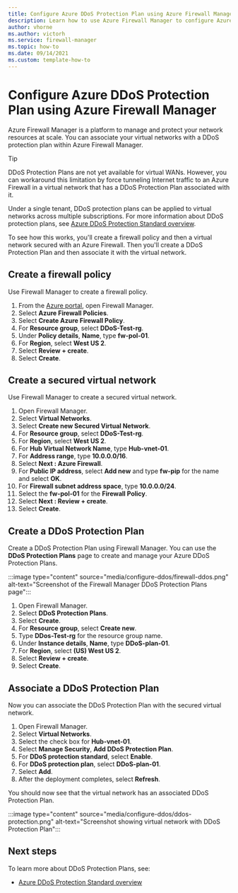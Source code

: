 ```yaml
---
title: Configure Azure DDoS Protection Plan using Azure Firewall Manager
description: Learn how to use Azure Firewall Manager to configure Azure DDoS Protection Plan Standard
author: vhorne
ms.author: victorh
ms.service: firewall-manager
ms.topic: how-to
ms.date: 09/14/2021
ms.custom: template-how-to
---
```


# Configure Azure DDoS Protection Plan using Azure Firewall Manager

Azure Firewall Manager is a platform to manage and protect your network resources at scale. You can associate your virtual networks with a DDoS protection plan within Azure Firewall Manager. 

> [!TIP]
> DDoS Protection Plans are not yet available for virtual WANs. However, you can workaround this limitation by force tunneling Internet traffic to an Azure Firewall in a virtual network that has a DDoS Protection Plan associated with it.

Under a single tenant, DDoS protection plans can be applied to virtual networks across multiple subscriptions. For more information about DDoS protection plans, see  [Azure DDoS Protection Standard overview](../ddos-protection/ddos-protection-overview.md).



To see how this works, you'll create a firewall policy and then a virtual network secured with an Azure Firewall. Then you'll create a DDoS Protection Plan and then associate it with the virtual network.

## Create a firewall policy

Use Firewall Manager to create a firewall policy.

1. From the [Azure portal](https://portal.azure.com), open Firewall Manager.
1. Select **Azure Firewall Policies**.
1. Select **Create Azure Firewall Policy**.
1. For **Resource group**, select **DDoS-Test-rg**.
1. Under **Policy details**, **Name**, type **fw-pol-01**.
1. For **Region**, select **West US 2**.
1. Select **Review + create**.
1. Select **Create**.


## Create a secured virtual network

Use Firewall Manager to create a secured virtual network.

1. Open Firewall Manager.
1. Select **Virtual Networks**.
1. Select **Create new Secured Virtual Network**.
1. For **Resource group**, select **DDoS-Test-rg**.
1. For **Region**, select **West US 2**.
1. For **Hub Virtual Network Name**, type **Hub-vnet-01**.
1. For **Address range**, type **10.0.0.0/16**.
1. Select **Next : Azure Firewall**.
1. For **Public IP address**, select **Add new** and type **fw-pip** for the name and select **OK**.
1. For **Firewall subnet address space**, type **10.0.0.0/24**.
1. Select the **fw-pol-01** for the **Firewall Policy**.
1. Select **Next : Review + create**.
1. Select **Create**.

## Create a DDoS Protection Plan

Create a DDoS Protection Plan using Firewall Manager. You can use the **DDoS Protection Plans** page to create and manage your Azure DDoS Protection Plans.

:::image type="content" source="media/configure-ddos/firewall-ddos.png" alt-text="Screenshot of the Firewall Manager DDoS Protection Plans page":::

1. Open Firewall Manager.
1. Select **DDoS Protection Plans**.
1. Select **Create**.
1. For **Resource group**, select **Create new**.
1. Type **DDos-Test-rg** for the resource group name.
1. Under **Instance details**, **Name**, type **DDoS-plan-01**.
1. For **Region**, select **(US) West US 2**.
1. Select **Review + create**.
1. Select **Create**.

## Associate a DDoS Protection Plan

Now you can associate the DDoS Protection Plan with the secured virtual network.

1. Open Firewall Manager.
1. Select **Virtual Networks**.
1. Select the check box for **Hub-vnet-01**.
1. Select **Manage Security**, **Add DDoS Protection Plan**.
1. For **DDoS protection standard**, select **Enable**.
1. For **DDoS protection plan**, select **DDoS-plan-01**.
1. Select **Add**.
1. After the deployment completes, select **Refresh**.

You should now see that the virtual network has an associated DDoS Protection Plan.

:::image type="content" source="media/configure-ddos/ddos-protection.png" alt-text="Screenshot showing virtual network with DDoS Protection Plan":::

## Next steps

To learn more about DDoS Protection Plans, see:

- [Azure DDoS Protection Standard overview](../ddos-protection/ddos-protection-overview.md)